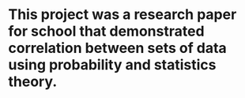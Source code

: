 # This project was a research paper for school that demonstrated correlation between sets of data using probability and statistics theory.
